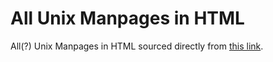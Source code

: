 # All Unix Manpages in HTML

All(?) Unix Manpages in HTML sourced directly from [this link](https://tldp.org/manpages/man-html/).